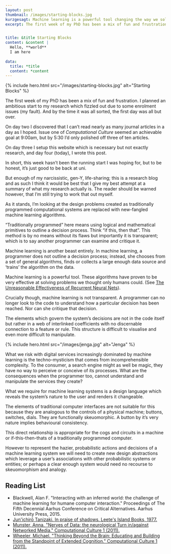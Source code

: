 ```yaml
---
layout: post
thumbnail: /images/starting-blocks.jpg
kurzgesagt: Machine learning is a powerful tool changing the way we solve problems. This however, comes at the price of transparency; there is no longer a clear relationship between user input and system output. We need to redesign the human interfaces to machine learning systems so that users can understand and manipulate them.
excerpt: The first week of my PhD has been a mix of fun and frustration. I planned an ambitious start to my research which fizzled out due to some enrolment issues.


title: &title Starting Blocks
content: &content | 
  Hello, **world** 
  I am here 
 
data: 
  title: *title 
  content: *content 
---
```


{% include hero.html src="/images/starting-blocks.jpg" alt="Starting Blocks" %}

The first week of my PhD has been a mix of fun and frustration. I planned an ambitious start to my research which fizzled out due to some enrolment issues (my fault). And by the time it was all sorted, the first day was all but over. 

On day two I discovered that I can’t read nearly as many journal articles in a day as I hoped. Issue one of *Computational Culture* seemed an achievable goal at 9:00am, but  by 5:30 I’d only polished off three of ten articles.

On day three I setup this website which is necessary but not exactly research, and day four (today), I wrote this post. 

In short, this week hasn’t been the running start I was hoping for, but to be honest, it’s just good to be back at uni.

But enough of my narcissistic, gen-Y, life-sharing; this is a research blog and as such I think it would be best that I give my best attempt at a summary of what my research actually is. The reader should be warned however, that I’m still trying to work that out myself.

As it stands, I’m looking at the design problems created as traditionally programmed computational systems are replaced with new-fangled machine learning algorithms. 

“Traditionally programmed” here means using logical and mathematical primitives to outline a decision process. Think “if this, then that”. This method is by no means without its flaws but importantly it is transparent; which is to say another programmer can examine and critique it.

Machine learning is another beast entirely. In machine learning, a programmer does not outline a decision process; instead, she chooses from a set of general algorithms, finds or collects a large enough data source and ‘trains’ the algorithm on the data. 

Machine learning is a powerful tool. These algorithms have proven to be very effective at solving problems we thought only humans could. (See [The Unreasonable Effectiveness of Recurrent Neural Nets](http://karpathy.github.io/2015/05/21/rnn-effectiveness/)).

Crucially though, machine learning is not transparent. A programmer can no longer look to the code to understand how a particular decision has been reached. Nor can she critique that decision.

The elements which govern the system’s decisions are not in the code itself but rather in a web of interlinked coefficients with no discernable connection to a feature or rule. This structure is difficult to visualise and even more difficult to manipulate.

{% include hero.html src="/images/jenga.jpg" alt="Jenga" %}

What we risk with digital services increasingly dominated by machine learning is the techno-mysticism that comes from incomprehensible complexity. To the consumer, a search engine might as well be magic, they have no way to perceive or conceive of its processes. What are the consequences when the programmer too, cannot understand and manipulate the services they create?

What we require for machine learning systems is a design language which reveals the system’s nature to the user and renders it changeable.
 
The elements of traditional computer interfaces are not suitable for this because they are analogous to the controls of a physical machine; buttons, switches, dials. They are functionally skeuomorphic. A button by it’s very nature implies behavioural consistency.

This direct relationship is appropriate for the cogs and circuits in a machine or if-this-then-thats of a traditionally programmed computer.

However to represent the hazier, probabilistic actions and decisions of a machine learning system we will need to create new design abstractions which leverage a user’s associations with other probabilistic systems or entities; or perhaps a clear enough system would need no recourse to skeuomorphism and analogy.


## Reading List

- Blackwell, Alan F. "Interacting with an inferred world: the challenge of machine learning for humane computer interaction." Proceedings of The Fifth Decennial Aarhus Conference on Critical Alternatives. Aarhus University Press, 2015.
- [Jun'ichirō Tanizaki. In praise of shadows. Leete's Island Books, 1977.](http://dcrit.sva.edu/wp-content/uploads/2010/10/In-Praise-of-Shadows-Junichiro-Tanizaki.pdf)
- [Munster, Anna. "Nerves of Data: the neurological Turn in/against Networked Media." Computational Culture 1 (2011).](http://computationalculture.net/article/nerves-of-data)
- [Wheeler, Michael. "Thinking Beyond the Brain: Educating and Building from the Standpoint of Extended Cognition." Computational Culture 1 (2011).](http://computationalculture.net/article/beyond-the-brain/)
